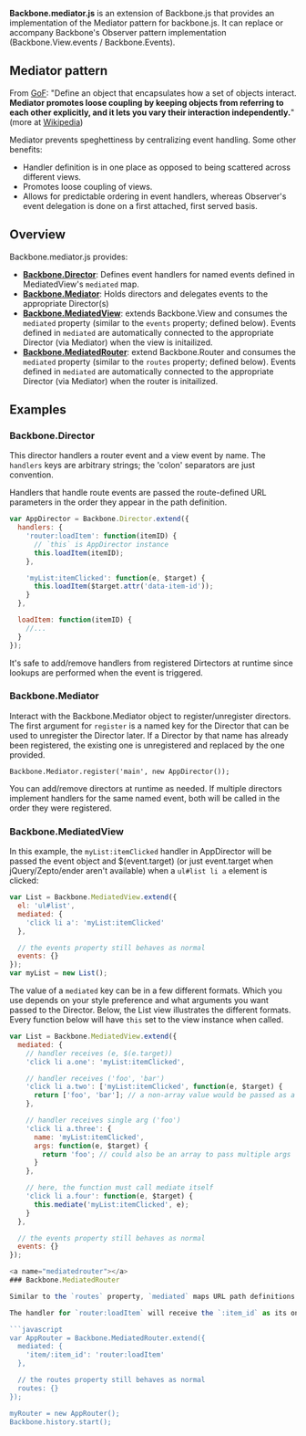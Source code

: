 **Backbone.mediator.js** is an extension of Backbone.js that provides an implementation of the Mediator pattern for backbone.js. It can replace or accompany Backbone's Observer pattern implementation (Backbone.View.events / Backbone.Events).

## Mediator pattern

From [GoF](http://en.wikipedia.org/wiki/Design_Patterns): "Define an object that encapsulates how a set of objects interact. **Mediator promotes loose coupling by keeping objects from referring to each other explicitly, and it lets you vary their interaction independently.**" (more at [Wikipedia](http://en.wikipedia.org/wiki/Mediator_pattern))

Mediator prevents speghettiness by centralizing event handling. Some other benefits:

* Handler definition is in one place as opposed to being scattered across different views.
* Promotes loose coupling of views.
* Allows for predictable ordering in event handlers, whereas Observer's event delegation is done on a first attached, first served basis.

## Overview

Backbone.mediator.js provides:


* **[Backbone.Director](#director)**: Defines event handlers for named events defined in MediatedView's `mediated` map.
* **[Backbone.Mediator](#mediator)**: Holds directors and delegates events to the appropriate Director(s)
* **[Backbone.MediatedView](#mediatedview)**: extends Backbone.View and consumes the `mediated` property (similar to the `events` property; defined below). Events defined in `mediated` are automatically connected to the appropriate Director (via Mediator) when the view is initailized.
* **[Backbone.MediatedRouter](#mediatedrouter)**: extend Backbone.Router and consumes the `mediated` property (similar to the `routes` property; defined below). Events defined in `mediated` are automatically connected to the appropriate Director (via Mediator) when the router is initailized.

## Examples

<a name="director"></a>
### Backbone.Director

This director handlers a router event and a view event by name. The `handlers` keys are arbitrary strings; the 'colon' separators are just convention.

Handlers that handle route events are passed the route-defined URL parameters in the order they appear in the path definition.

```javascript
var AppDirector = Backbone.Director.extend({
  handlers: {
    'router:loadItem': function(itemID) {
      // `this` is AppDirector instance
      this.loadItem(itemID);
    },

    'myList:itemClicked': function(e, $target) {
      this.loadItem($target.attr('data-item-id'));
    }
  },

  loadItem: function(itemID) {
    //...
  }
});
```

It's safe to add/remove handlers from registered Dirtectors at runtime since lookups are performed when the event is triggered.

<a name="mediator"></a>
### Backbone.Mediator

Interact with the Backbone.Mediator object to register/unregister directors. The first argument for `register` is a named key for the Director that can be used to unregister the Director later. If a Director by that name has already been registered, the existing one is unregistered and replaced by the one provided.

```
Backbone.Mediator.register('main', new AppDirector());
```

You can add/remove directors at runtime as needed. If multiple directors implement handlers for the same named event, both will be called in the order they were registered.

<a name="mediatedview"></a>
### Backbone.MediatedView

In this example, the `myList:itemClicked` handler in AppDirector will be passed the event object and $(event.target) (or just event.target when jQuery/Zepto/ender aren't available) when a `ul#list li a` element is clicked:

```javascript
var List = Backbone.MediatedView.extend({
  el: 'ul#list',
  mediated: {
    'click li a': 'myList:itemClicked'
  },

  // the events property still behaves as normal
  events: {}
});
var myList = new List();
```

The value of a `mediated` key can be in a few different formats. Which you use depends on your style preference and what arguments you want passed to the Director. Below, the List view illustrates the different formats. Every function below will have `this` set to the view instance when called.

```javascript
var List = Backbone.MediatedView.extend({
  mediated: {
    // handler receives (e, $(e.target))
    'click li a.one': 'myList:itemClicked',

    // handler receives ('foo', 'bar')
    'click li a.two': ['myList:itemClicked', function(e, $target) {
      return ['foo', 'bar']; // a non-array value would be passed as a single arg
    },

    // handler receives single arg ('foo')
    'click li a.three': {
      name: 'myList:itemClicked',
      args: function(e, $target) {
        return 'foo'; // could also be an array to pass multiple args
      }
    },

    // here, the function must call mediate itself
    'click li a.four': function(e, $target) {
      this.mediate('myList:itemClicked', e);
    }
  },

  // the events property still behaves as normal
  events: {}
});

<a name="mediatedrouter"></a>
### Backbone.MediatedRouter

Similar to the `routes` property, `mediated` maps URL path definitions to event names.

The handler for `router:loadItem` will receive the `:item_id` as its only argument.

```javascript
var AppRouter = Backbone.MediatedRouter.extend({
  mediated: {
    'item/:item_id': 'router:loadItem'
  },

  // the routes property still behaves as normal
  routes: {}
});

myRouter = new AppRouter();
Backbone.history.start();
```
